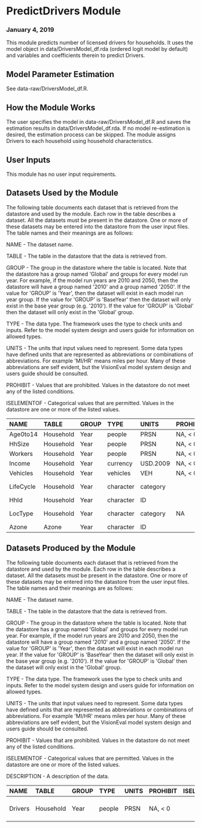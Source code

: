 
# PredictDrivers Module
### January 4, 2019

This module predicts number of licensed drivers for households. It uses the model object in data/DriversModel_df.rda (ordered logit model by default) and variables and coefficients therein to predict Drivers.

## Model Parameter Estimation

See data-raw/DriversModel_df.R.

## How the Module Works

The user specifies the model in data-raw/DriversModel_df.R and saves the estimation results in data/DriversModel_df.rda. If no model re-estimation is desired, the estimation process can be skipped. The module assigns Drivers to each household using household characteristics.


## User Inputs
This module has no user input requirements.

## Datasets Used by the Module
The following table documents each dataset that is retrieved from the datastore and used by the module. Each row in the table describes a dataset. All the datasets must be present in the datastore. One or more of these datasets may be entered into the datastore from the user input files. The table names and their meanings are as follows:

NAME - The dataset name.

TABLE - The table in the datastore that the data is retrieved from.

GROUP - The group in the datastore where the table is located. Note that the datastore has a group named 'Global' and groups for every model run year. For example, if the model run years are 2010 and 2050, then the datastore will have a group named '2010' and a group named '2050'. If the value for 'GROUP' is 'Year', then the dataset will exist in each model run year group. If the value for 'GROUP' is 'BaseYear' then the dataset will only exist in the base year group (e.g. '2010'). If the value for 'GROUP' is 'Global' then the dataset will only exist in the 'Global' group.

TYPE - The data type. The framework uses the type to check units and inputs. Refer to the model system design and users guide for information on allowed types.

UNITS - The units that input values need to represent. Some data types have defined units that are represented as abbreviations or combinations of abbreviations. For example 'MI/HR' means miles per hour. Many of these abbreviations are self evident, but the VisionEval model system design and users guide should be consulted.

PROHIBIT - Values that are prohibited. Values in the datastore do not meet any of the listed conditions.

ISELEMENTOF - Categorical values that are permitted. Values in the datastore are one or more of the listed values.

|NAME      |TABLE     |GROUP |TYPE      |UNITS    |PROHIBIT |ISELEMENTOF                |
|:---------|:---------|:-----|:---------|:--------|:--------|:--------------------------|
|Age0to14  |Household |Year  |people    |PRSN     |NA, < 0  |                           |
|HhSize    |Household |Year  |people    |PRSN     |NA, < 0  |                           |
|Workers   |Household |Year  |people    |PRSN     |NA, < 0  |                           |
|Income    |Household |Year  |currency  |USD.2009 |NA, < 0  |                           |
|Vehicles  |Household |Year  |vehicles  |VEH      |NA, < 0  |                           |
|LifeCycle |Household |Year  |character |category |         |00, 01, 02, 03, 04, 09, 10 |
|HhId      |Household |Year  |character |ID       |         |                           |
|LocType   |Household |Year  |character |category |NA       |Urban, Town, Rural         |
|Azone     |Azone     |Year  |character |ID       |         |                           |

## Datasets Produced by the Module
The following table documents each dataset that is retrieved from the datastore and used by the module. Each row in the table describes a dataset. All the datasets must be present in the datastore. One or more of these datasets may be entered into the datastore from the user input files. The table names and their meanings are as follows:

NAME - The dataset name.

TABLE - The table in the datastore that the data is retrieved from.

GROUP - The group in the datastore where the table is located. Note that the datastore has a group named 'Global' and groups for every model run year. For example, if the model run years are 2010 and 2050, then the datastore will have a group named '2010' and a group named '2050'. If the value for 'GROUP' is 'Year', then the dataset will exist in each model run year. If the value for 'GROUP' is 'BaseYear' then the dataset will only exist in the base year group (e.g. '2010'). If the value for 'GROUP' is 'Global' then the dataset will only exist in the 'Global' group.

TYPE - The data type. The framework uses the type to check units and inputs. Refer to the model system design and users guide for information on allowed types.

UNITS - The units that input values need to represent. Some data types have defined units that are represented as abbreviations or combinations of abbreviations. For example 'MI/HR' means miles per hour. Many of these abbreviations are self evident, but the VisionEval model system design and users guide should be consulted.

PROHIBIT - Values that are prohibited. Values in the datastore do not meet any of the listed conditions.

ISELEMENTOF - Categorical values that are permitted. Values in the datastore are one or more of the listed values.

DESCRIPTION - A description of the data.

|NAME    |TABLE     |GROUP |TYPE   |UNITS |PROHIBIT |ISELEMENTOF |DESCRIPTION                        |
|:-------|:---------|:-----|:------|:-----|:--------|:-----------|:----------------------------------|
|Drivers |Household |Year  |people |PRSN  |NA, < 0  |            |Number of drivers in the household |
